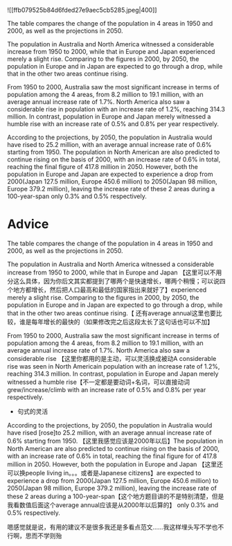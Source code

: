 ![[ffb079525b84d6fded27e9aec5cb5285.jpeg|400]]

The table compares the change of the population in 4 areas in 1950 and 2000, as well as the projections in 2050.

The population in Australia and North America witnessed a considerable increase from 1950 to 2000, while that in Europe and Japan experienced merely a slight rise. Comparing to the figures in 2000, by 2050, the population in Europe and in Japan are expected to go through a drop, while that in the other two areas continue rising.

From 1950 to 2000, Australia saw the most significant increase in terms of population among the 4 areas, from 8.2 million to 19.1 million, with an average annual increase rate of 1.7%. North America also saw a considerable rise in population with an increase rate of 1.2%, reaching 314.3 million. In contrast, population in Europe and Japan merely witnessed a humble rise with an increase rate of 0.5% and 0.8% per year respectively.

According to the projections, by 2050, the population in Australia would have rised to 25.2 million, with an average annual increase rate of 0.6% starting from 1950. The population in North American are also predicted to continue rising on the basis of 2000, with an increase rate of 0.6% in total, reaching the final figure of 417.8 million in 2050. However, both the population in Europe and Japan are expected to experience a drop from 2000(Japan 127.5 million, Europe 450.6 million) to 2050(Japan 98 million, Europe 379.2 million), leaving the increase rate of these 2 areas during a 100-year-span only 0.3% and 0.5% respectively.

# Advice
The table compares the change of the population in 4 areas in 1950 and 2000, as well as the projections in 2050.

The population in Australia and North America witnessed a considerable increase from 1950 to 2000, while that in Europe and Japan 【这里可以不用分这么具体，因为你后文其实都提到了哪两个是快速增长，哪两个稍慢；可以说四个地方都增长，然后把人口最高和最低的国家指出来就好了】experienced merely a slight rise. Comparing to the figures in 2000, by 2050, the population in Europe and in Japan are expected to go through a drop, while that in the other two areas continue rising.【 还有average annual这里也要比较，谁是每年增长的最快的（如果修改完之后这段太长了这句话也可以不加】

From 1950 to 2000, Australia saw the most significant increase in terms of population among the 4 areas, from 8.2 million to 19.1 million, with an average annual increase rate of 1.7%. North America also saw a considerable rise 【这里你都用的是主动，可以灵活换成被动A considerable rise was seen in North Americain population with an increase rate of 1.2%, reaching 314.3 million. In contrast, population in Europe and Japan merely witnessed a humble rise【不一定都是要动词+名词，可以直接动词grew/increase/climb with an increase rate of 0.5% and 0.8% per year respectively.
- 句式的灵活

According to the projections, by 2050, the population in Australia would have rised [rose]to 25.2 million, with an average annual increase rate of 0.6% starting from 1950. 【这里我感觉应该是2000年以后】The population in North American are also predicted to continue rising on the basis of 2000, with an increase rate of 0.6% in total, reaching the final figure for of 417.8 million in 2050. However, both the population in Europe and Japan 【这里还可以换people living in。。。或者是Japanese citizens】are expected to experience a drop from 2000(Japan 127.5 million, Europe 450.6 million) to 2050(Japan 98 million, Europe 379.2 million), leaving the increase rate of these 2 areas during a 100-year-span【这个地方题目讲的不是特别清楚，但是我看数值后面这个average annual应该是从2000年以后算的】 only 0.3% and 0.5% respectively.

嗯感觉就是说，有用的建议不是很多我还是多看点范文……我这样埋头写不学也不行啊，思而不学则殆